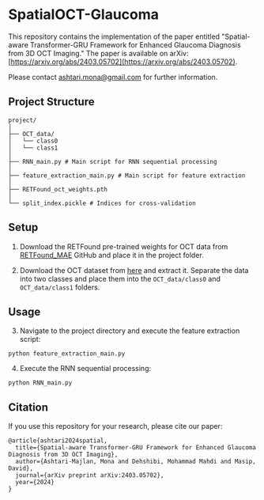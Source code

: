 # SpatialOCT-Glaucoma

This repository contains the implementation of the paper entitled "Spatial-aware Transformer-GRU Framework for Enhanced Glaucoma Diagnosis from 3D OCT Imaging." The paper is available on arXiv: [https://arxiv.org/abs/2403.05702](https://arxiv.org/abs/2403.05702).

Please contact ashtari.mona@gmail.com for further information.

## Project Structure
```plaintext
project/
│
├── OCT_data/
│   └── class0
│   └── class1
│
├── RNN_main.py # Main script for RNN sequential processing
│
├── feature_extraction_main.py # Main script for feature extraction
│
├── RETFound_oct_weights.pth
│
└── split_index.pickle # Indices for cross-validation
```

## Setup
1. Download the RETFound pre-trained weights for OCT data from [RETFound_MAE](https://github.com/rmaphoh/RETFound_MAE) GitHub and place it in the project folder.

2. Download the OCT dataset from [here](https://zenodo.org/records/1481223) and extract it.
   Separate the data into two classes and place them into the `OCT_data/class0` and `OCT_data/class1` folders.


## Usage
3. Navigate to the project directory and execute the feature extraction script:
```
python feature_extraction_main.py
```

4. Execute the RNN sequential processing:
```
python RNN_main.py
```

## Citation
If you use this repository for your research, please cite our paper:
```
@article{ashtari2024spatial,
  title={Spatial-aware Transformer-GRU Framework for Enhanced Glaucoma Diagnosis from 3D OCT Imaging},
  author={Ashtari-Majlan, Mona and Dehshibi, Mohammad Mahdi and Masip, David},
  journal={arXiv preprint arXiv:2403.05702},
  year={2024}
}
```

